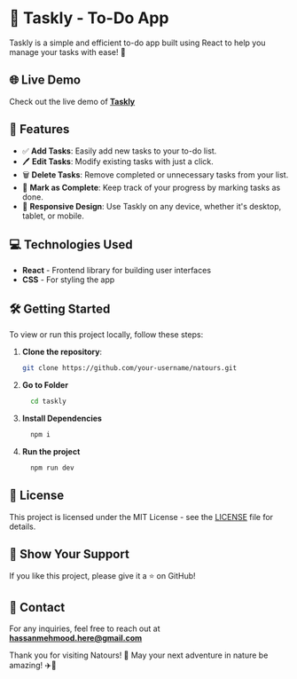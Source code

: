 # 📝 Taskly - To-Do App
Taskly is a simple and efficient to-do app built using React to help you manage your tasks with ease! 🚀

## 🌐 Live Demo
Check out the live demo of [**Taskly**](https://taskly-todo-app.vercel.app/)

## 📌 Features
- ✅ **Add Tasks**: Easily add new tasks to your to-do list.
- 🖊️ **Edit Tasks**: Modify existing tasks with just a click.
- 🗑️ **Delete Tasks**: Remove completed or unnecessary tasks from your list.
- 🎯 **Mark as Complete**: Keep track of your progress by marking tasks as done.
- 📱  **Responsive Design**: Use Taskly on any device, whether it's desktop, tablet, or mobile.

## 💻 Technologies Used
- **React** - Frontend library for building user interfaces
- **CSS** - For styling the app

## 🛠️ Getting Started

To view or run this project locally, follow these steps:

1. **Clone the repository**:
   ```bash
   git clone https://github.com/your-username/natours.git
   ```
2. **Go to Folder**
   ```bash
     cd taskly
   ```
3. **Install Dependencies**
   ```bash
     npm i
   ```
4. **Run the project**
   ```bash
     npm run dev
   ```

## 📝 License
This project is licensed under the MIT License - see the [LICENSE](LICENSE) file for details.

## 🌟 Show Your Support
  If you like this project, please give it a ⭐ on GitHub!

## 📧 Contact
For any inquiries, feel free to reach out at **hassanmehmood.here@gmail.com**


Thank you for visiting Natours! 🌲 May your next adventure in nature be amazing! ✈️🍃
